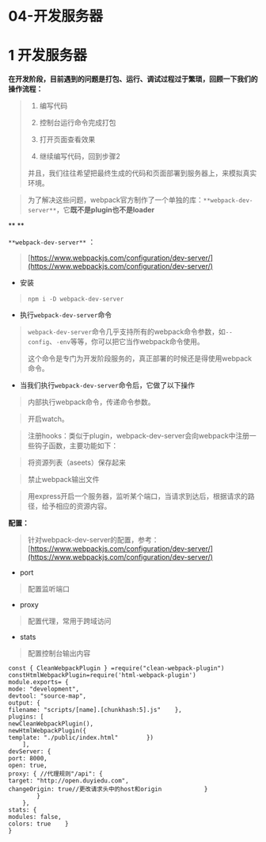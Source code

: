 # 04-开发服务器 
# 1 开发服务器

**在开发阶段，目前遇到的问题是打包、运行、调试过程过于繁琐，回顾一下我们的操作流程：**

> 1. 编写代码
> 
> 
> 1. 控制台运行命令完成打包
> 
> 
> 1. 打开页面查看效果
> 
> 
> 1. 继续编写代码，回到步骤2
> 
> 
> 
> 
> 并且，我们往往希望把最终生成的代码和页面部署到服务器上，来模拟真实环境。

> 为了解决这些问题，webpack官方制作了一个单独的库：​`**webpack-dev-server**`，它**既不是plugin也不是loader**

**
**

`**webpack-dev-server**`​ ：

> [https://www.webpackjs.com/configuration/dev-server/](https://www.webpackjs.com/configuration/dev-server/)

- 安装

> ​`npm i -D webpack-dev-server`​

- 执行`webpack-dev-server`命令

> `webpack-dev-server`命令几乎支持所有的webpack命令参数，如`--config`、`-env`等等，你可以把它当作webpack命令使用。
> 
> 
> 
> 这个命令是专门为开发阶段服务的，真正部署的时候还是得使用webpack命令。

- 当我们执行`webpack-dev-server`命令后，它做了以下操作

> 内部执行webpack命令，传递命令参数。

> 开启watch。

> 注册hooks：类似于plugin，webpack-dev-server会向webpack中注册一些钩子函数，主要功能如下：

> 将资源列表（aseets）保存起来

> 禁止webpack输出文件

> 用express开启一个服务器，监听某个端口，当请求到达后，根据请求的路径，给予相应的资源内容。

**配置：**

> 针对webpack-dev-server的配置，参考：[https://www.webpackjs.com/configuration/dev-server/](https://www.webpackjs.com/configuration/dev-server/)

- port

> 配置监听端口

- proxy

> 配置代理，常用于跨域访问

- stats

> 配置控制台输出内容

    const { CleanWebpackPlugin } =require("clean-webpack-plugin")
    constHtmlWebpackPlugin=require('html-webpack-plugin')
    module.exports= {
    mode: "development",
    devtool: "source-map",
    output: {
    filename: "scripts/[name].[chunkhash:5].js"    },
    plugins: [
    newCleanWebpackPlugin(),
    newHtmlWebpackPlugin({
    template: "./public/index.html"        })
        ],
    devServer: {
    port: 8000,
    open: true,
    proxy: { //代理规则"/api": {
    target: "http://open.duyiedu.com",
    changeOrigin: true//更改请求头中的host和origin            }
            }
        },
    stats: {
    modules: false,
    colors: true    }
    }